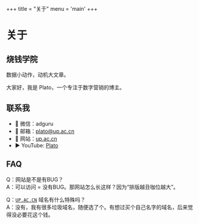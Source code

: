 +++
title = "关于"
menu = 'main'
+++

# 关于
## 烧钱学院

数据小动作，动机大文章。

大家好，我是 Plato，一个专注于数字营销的博主。

## 联系我
* 💬 微信：adguru
* 📧 邮箱：[plato@up.ac.cn](mailto:plato@up.ac.cn)
* 🔎 网站：[up.ac.cn](/)
* ▶️ YouTube: [Plato](https://www.youtube.com/c/aiads)

## FAQ
Q：网站是不是有BUG？    
A：可以访问 = 没有BUG。那网站怎么长这样？因为“排版越丑咖位越大”。

Q：[`UP.AC.CN`](/about) 域名有什么特殊吗？    
A：没有，我有很多垃圾域名，随便选了个。有想过买个自己名字的域名，后来觉得没必要花这个钱。